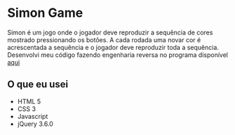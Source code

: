 # Simon Game
Simon é um jogo onde o jogador deve reproduzir a sequência de cores mostrado pressionando os botões. A cada rodada uma novar cor é acrescentada a sequência e o jogador deve reproduzir toda a sequência. Desenvolvi meu código fazendo engenharia reversa no programa disponível [aqui](https://londonappbrewery.github.io/Simon-Game/)

## O que eu usei
* HTML 5
* CSS 3
* Javascript
* jQuery 3.6.0